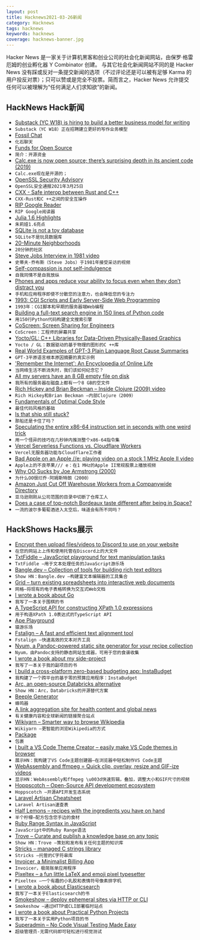 ```yaml
---
layout: post
title: Hacknews2021-03-26新闻
category: Hacknews
tags: hacknews
keywords: hacknews
coverage: hacknews-banner.jpg
---
```


Hacker News 是一家关于计算机黑客和创业公司的社会化新闻网站，由保罗·格雷厄姆的创业孵化器 Y Combinator 创建。
与其它社会化新闻网站不同的是 Hacker News 没有踩或反对一条提交新闻的选项（不过评论还是可以被有足够 Karma 的用户投反对票）；只可以赞或是完全不投票。简而言之，Hacker News 允许提交任何可以被理解为“任何满足人们求知欲”的新闻。

## HackNews Hack新闻


- [Substack (YC W18) is hiring to build a better business model for writing](https://substack.com/jobs)
- `Substack（YC W18）正在招聘建立更好的写作业务模型`
- [Fossil Chat](https://www.fossil-scm.org/home/doc/trunk/www/chat.md)
- `化石聊天`
- [Funds for Open Source](https://blog.opencollective.com/funds-for-open-source/)
- `简介：开源资金`
- [Calc.exe is now open source; there’s surprising depth in its ancient code (2019)](https://arstechnica.com/gadgets/2019/03/calc-exe-is-now-open-source-theres-surprising-depth-in-its-ancient-code/)
- `Calc.exe现在是开源的；`
- [OpenSSL Security Advisory](https://www.openssl.org/news/secadv/20210325.txt)
- `OpenSSL安全通报2021年3月25日`
- [CXX - Safe interop between Rust and C++](https://github.com/dtolnay/cxx)
- `CXX-Rust和C ++之间的安全互操作`
- [RIP Google Reader](https://www.ripgooglereader.com/)
- `RIP Google阅读器`
- [Julia 1.6 Highlights](https://julialang.org/blog/2021/03/julia-1.6-highlights/)
- `朱莉娅1.6亮点`
- [SQLite is not a toy database](https://antonz.org/sqlite-is-not-a-toy-database/)
- `SQLite不是玩具数据库`
- [20-Minute Neighborhoods](https://theconversation.com/people-love-the-idea-of-20-minute-neighbourhoods-so-why-isnt-it-top-of-the-agenda-131193)
- `20分钟的社区`
- [Steve Jobs Interview in 1981 video](https://www.youtube.com/watch?v=DbfejwP1d3c)
- `史蒂夫·乔布斯（Steve Jobs）于1981年接受采访的视频`
- [Self-compassion is not self-indulgence](https://psyche.co/ideas/self-compassion-is-not-self-indulgence-heres-how-to-try-it)
- `自我同情不是自我放纵`
- [Phones and apps reduce your ability to focus even when they don’t distract you](https://blog.rize.io/blog/phones-and-apps-reduce-your-ability-to-focus-even-when-they-dont-distract-you)
- `手机和应用程序即使不分散您的注意力，也会降低您的专注力`
- [1993: CGI Scripts and Early Server-Side Web Programming](https://webdevelopmenthistory.com/1993-cgi-scripts-and-early-server-side-web-programming/)
- `1993年：CGI脚本和早期的服务器端Web编程`
- [Building a full-text search engine in 150 lines of Python code](https://bart.degoe.de/building-a-full-text-search-engine-150-lines-of-code/)
- `用150行Python代码构建全文搜索引擎`
- [CoScreen: Screen Sharing for Engineers](https://www.coscreen.co/)
- `CoScreen：工程师的屏幕共享`
- [Yocto/GL: C++ Libraries for Data-Driven Physically-Based Graphics](https://github.com/xelatihy/yocto-gl)
- `Yocto / GL：数据驱动的基于物理的图形的C ++库`
- [Real World Examples of GPT-3 Plain Language Root Cause Summaries](https://www.zebrium.com/blog/real-world-examples-of-gpt-3-plain-language-root-cause-summaries-zebrium)
- `GPT-3平原语言根本原因摘要的真实示例`
- ['Remember the Internet': An Encyclopedia of Online Life](https://www.theatlantic.com/technology/archive/2021/03/remember-the-internet/618350/)
- `当网络生活不断消失时，我们该如何纪念它？`
- [All my servers have an 8 GB empty file on disk](https://brianschrader.com/archive/why-all-my-servers-have-an-8gb-empty-file/)
- `我所有的服务器在磁盘上都有一个8 GB的空文件`
- [Rich Hickey and Brian Beckman – Inside Clojure (2009) video](https://channel9.msdn.com/Shows/Going+Deep/Expert-to-Expert-Rich-Hickey-and-Brian-Beckman-Inside-Clojure)
- `Rich Hickey和Brian Beckman –内部Clojure（2009）`
- [Fundamentals of Optimal Code Style](https://optimal-codestyle.github.io/)
- `最佳代码风格的基础`
- [Is that ship still stuck?](https://istheshipstillstuck.com/)
- `那船还是卡住了吗？`
- [Speculating the entire x86-64 instruction set in seconds with one weird trick](https://blog.can.ac/2021/03/22/speculating-x86-64-isa-with-one-weird-trick/)
- `用一个怪异的技巧在几秒钟内推测整个x86-64指令集`
- [Vercel Serverless Functions vs. Cloudflare Workers](https://moiva.io/blog/vercel-serverless-functions-vs-cloudflare-workers)
- `Vercel无服务器功能与Cloudflare工作者`
- [Bad Apple on an Apple //e: playing video on a stock 1 MHz Apple II video](https://www.youtube.com/watch?v=X4faogRMOL4)
- `Apple上的不良苹果/// e：在1 MHz的Apple II常规股票上播放视频`
- [Why OO Sucks by Joe Armstrong (2000)](http://harmful.cat-v.org/software/OO_programming/why_oo_sucks)
- `为什么OO很烂乔·阿姆斯特朗（2000）`
- [Amazon Just Cut Off Warehouse Workers from a Companywide Directory](https://www.thestranger.com/slog/2021/03/25/56109515/amazon-just-cut-off-companywide-communication-for-its-warehouse-workers)
- `亚马逊刚刚从公司范围的目录中切断了仓库工人`
- [Does a case of top-notch Bordeaux taste different after being in Space?](https://www.euronews.com/2021/03/24/chateau-petrus-does-a-case-of-top-notch-bordeaux-really-taste-different-after-being-in-spa)
- `一流的波尔多葡萄酒进入太空后，味道会有所不同吗？`


## HackShows Hacks展示

- [ Encrypt then upload files/videos to Discord to use on your website](https://github.com/5ut/DiskCord)
- `在您的网站上上传和使用托管在Discord上的大文件`
- [ TxtFiddle – JavaScript playground for text manipulation tasks](https://txtfiddle.com/)
- `TxtFiddle –用于文本处理任务的JavaScript游乐场`
- [ Bangle.dev – Collection of tools for building rich text editors](https://github.com/bangle-io/bangle.dev)
- `Show HN：Bangle.dev –构建富文本编辑器的工具集合`
- [ Grid – turn existing spreadsheets into interactive web documents](https://grid.is/)
- `网格–将现有的电子表格转换为交互式Web文档`
- [ I wrote a book about Go](https://www.practical-go-lessons.com/)
- `我写了一本关于围棋的书`
- [ A TypeScript API for constructing XPath 1.0 expressions](https://github.com/clebert/sonnar)
- `用于构造XPath 1.0表达式的TypeScript API`
- [ Ape Playground](https://kgabis.github.io/apeplay/)
- `猿游乐场`
- [ Fstalign – A fast and efficient text alignment tool](https://github.com/revdotcom/fstalign)
- `Fstalign –快速高效的文本对齐工具`
- [ Nyum, a Pandoc-powered static site generator for your recipe collection](https://github.com/doersino/nyum)
- `Nyum，由Pandoc支持的静态网站生成器，可用于您的食谱收集`
- [ I wrote a book about my side-project](https://www.amazon.com/dp/B08DN58X4X)
- `我写了一本关于我的副项目的书`
- [ I build a cross-platform zero-based budgeting app: InstaBudget](https://instabudget.app)
- `我构建了一个跨平台的基于零的预算应用程序：InstaBudget`
- [ Arc, an open-source Databricks alternative](https://arc.tripl.ai/)
- `Show HN：Arc，Databricks的开源替代方案`
- [ Beeple Generator](http://beeplegenerator.com/)
- `蜂鸣器`
- [ A link aggregation site for health content and global news](https://www.healthcliq.online/)
- `有关健康内容和全球新闻的链接聚合站点`
- [ Wikiyarn – Smarter way to browse Wikipedia](https://play.google.com/store/apps/details?id=work.techlabs.qwikipedia)
- `Wikiyarn –更智能的浏览Wikipedia的方式`
- [ Package](https://github.com/igoradamenko/the-best-package)
- `包裹`
- [ I built a VS Code Theme Creator – easily make VS Code themes in browser](https://themes.vscode.one)
- `展示HN：我构建了VS Code主题创建器–在浏览器中轻松制作VS Code主题`
- [ WebAssembly and ffmpeg = Quick clip, overlay, resize and GIF-ize videos](https://vidds.co/free-video-converter/)
- `显示HN：WebAssembly和ffmpeg \u003d快速剪辑，叠加，调整大小和GIF尺寸的视频`
- [ Hoppscotch – Open-Source API development ecosystem](https://hoppscotch.io/)
- `Hoppscotch –开源API开发生态系统`
- [ Laravel Artisan Cheatsheet](https://artisan.page)
- `Laravel Artisan速查表`
- [ Half Lemons – recipes with the ingredients you have on hand](https://www.halflemons.com)
- `半个柠檬–配方包含您手边的食材`
- [ Ruby Range Syntax in JavaScript](https://github.com/i5ik/js-iterators)
- `JavaScript中的Ruby Range语法`
- [ Trove – Curate and publish a knowledge base on any topic](https://trove.to/)
- `Show HN：Trove –策划和发布有关任何主题的知识库`
- [ Stricks – managed C strings library](https://github.com/alcover/stricks)
- `Stricks –托管的C字符串库`
- [ Invoicer, a Minimalist Billing App](https://github.com/DexterLagan/invoicer)
- `Invoicer，极简账单应用程序`
- [ Pixeltex – a fun little LaTeX and emoji pixel typesetter](https://gurki.github.io/pixeltex/)
- `Pixeltex –一个有趣的小乳胶和表情符号像素排字机`
- [ I wrote a book about Elasticsearch](https://elasticsearchbook.com/)
- `我写了一本关于Elasticsearch的书`
- [ Smokeshow – deploy ephemeral sites via HTTP or CLI](https://smokeshow.helpmanual.io/)
- `Smokeshow –通过HTTP或CLI部署临时站点`
- [ I wrote a book about Practical Python Projects](https://feld.to/ppp)
- `我写了一本关于实用Python项目的书`
- [ Superadmin – No Code Visual Testing Made Easy](https://superadmin.so)
- `超级管理员-无需代码即可轻松进行视觉测试`


